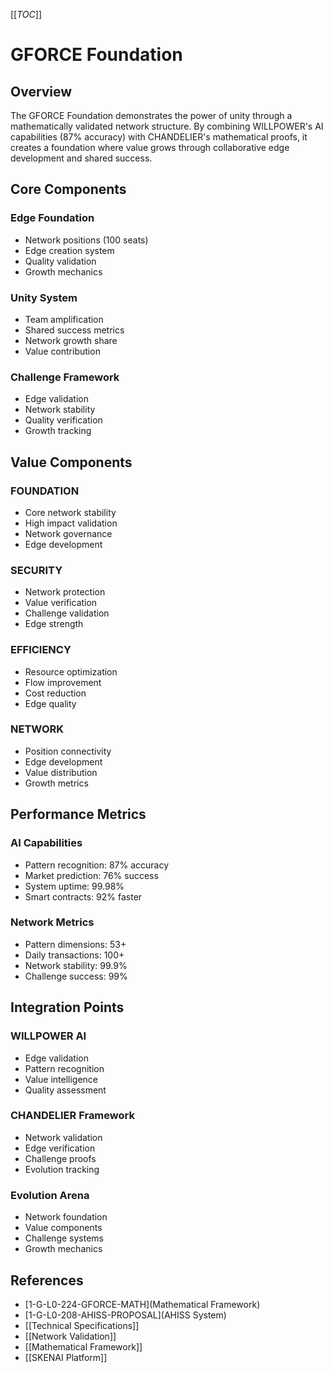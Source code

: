 [[_TOC_]]

# GFORCE Foundation

## Overview
The GFORCE Foundation demonstrates the power of unity through a mathematically validated network structure. By combining WILLPOWER's AI capabilities (87% accuracy) with CHANDELIER's mathematical proofs, it creates a foundation where value grows through collaborative edge development and shared success.

## Core Components
### Edge Foundation
- Network positions (100 seats)
- Edge creation system
- Quality validation
- Growth mechanics

### Unity System
- Team amplification
- Shared success metrics
- Network growth share
- Value contribution

### Challenge Framework
- Edge validation
- Network stability
- Quality verification
- Growth tracking

## Value Components
### FOUNDATION
- Core network stability
- High impact validation
- Network governance
- Edge development

### SECURITY
- Network protection
- Value verification
- Challenge validation
- Edge strength

### EFFICIENCY
- Resource optimization
- Flow improvement
- Cost reduction
- Edge quality

### NETWORK
- Position connectivity
- Edge development
- Value distribution
- Growth metrics

## Performance Metrics
### AI Capabilities
- Pattern recognition: 87% accuracy
- Market prediction: 76% success
- System uptime: 99.98%
- Smart contracts: 92% faster

### Network Metrics
- Pattern dimensions: 53+
- Daily transactions: 100+
- Network stability: 99.9%
- Challenge success: 99%

## Integration Points
### WILLPOWER AI
- Edge validation
- Pattern recognition
- Value intelligence
- Quality assessment

### CHANDELIER Framework
- Network validation
- Edge verification
- Challenge proofs
- Evolution tracking

### Evolution Arena
- Network foundation
- Value components
- Challenge systems
- Growth mechanics

## References
- [1-G-L0-224-GFORCE-MATH](Mathematical Framework)
- [1-G-L0-208-AHISS-PROPOSAL](AHISS System)
- [[Technical Specifications]]
- [[Network Validation]]
- [[Mathematical Framework]]
- [[SKENAI Platform]]
